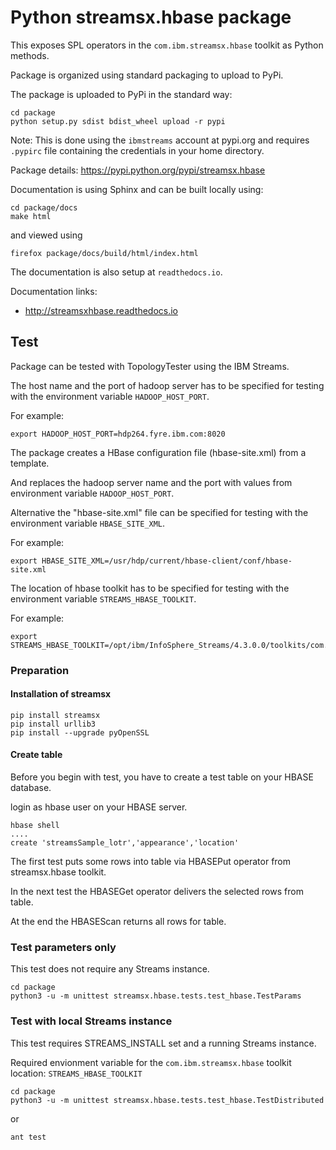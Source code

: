 # Python streamsx.hbase package

This exposes SPL operators in the `com.ibm.streamsx.hbase` toolkit as Python methods.

Package is organized using standard packaging to upload to PyPi.

The package is uploaded to PyPi in the standard way:
```
cd package
python setup.py sdist bdist_wheel upload -r pypi
```
Note: This is done using the `ibmstreams` account at pypi.org and requires `.pypirc` file containing the credentials in your home directory.

Package details: https://pypi.python.org/pypi/streamsx.hbase

Documentation is using Sphinx and can be built locally using:
```
cd package/docs
make html
```
and viewed using
```
firefox package/docs/build/html/index.html
```

The documentation is also setup at `readthedocs.io`.

Documentation links:
* http://streamsxhbase.readthedocs.io

## Test

Package can be tested with TopologyTester using the IBM Streams.

The host name and the port of hadoop server has to be specified for testing with the environment variable `HADOOP_HOST_PORT`.

For example:
```
export HADOOP_HOST_PORT=hdp264.fyre.ibm.com:8020
```
The package creates a HBase configuration file (hbase-site.xml) from a template.

And replaces the hadoop server name and the port with values from environment variable `HADOOP_HOST_PORT`.

Alternative the "hbase-site.xml" file can be specified for testing with the environment variable `HBASE_SITE_XML`.

For example:
```
export HBASE_SITE_XML=/usr/hdp/current/hbase-client/conf/hbase-site.xml
```

The location of hbase toolkit has to be specified for testing with the environment variable `STREAMS_HBASE_TOOLKIT`.

For example:
```
export STREAMS_HBASE_TOOLKIT=/opt/ibm/InfoSphere_Streams/4.3.0.0/toolkits/com.ibm.streamsx.hbase
```

### Preparation


#### Installation of streamsx

```
pip install streamsx
pip install urllib3
pip install --upgrade pyOpenSSL
```

#### Create table

Before you begin with test, you have to create a test table on your HBASE database.

login as hbase user on your HBASE server.

```
hbase shell
....
create 'streamsSample_lotr','appearance','location'
```

The first test puts some rows into table via HBASEPut operator from streamsx.hbase toolkit.

In the next test the HBASEGet operator delivers the selected rows from table.

At the end the HBASEScan returns all rows for table.


### Test parameters only

This test does not require any Streams instance.

```
cd package
python3 -u -m unittest streamsx.hbase.tests.test_hbase.TestParams

```

### Test with local Streams instance

This test requires STREAMS_INSTALL set and a running Streams instance.

Required envionment variable for the `com.ibm.streamsx.hbase` toolkit  location: `STREAMS_HBASE_TOOLKIT`

```
cd package
python3 -u -m unittest streamsx.hbase.tests.test_hbase.TestDistributed
```

or 

    ant test




